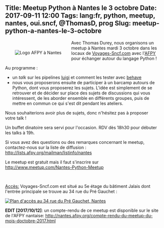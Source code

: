 Title: Meetup Python à Nantes le 3 octobre
Date: 2017-09-11 12:00
Tags: lang:fr, python, meetup, nantes, oui.sncf, @ThomasD, prog
Slug: meetup-python-a-nantes-le-3-octobre
---

<img src="images/2017/09/afpy-nantes.jpg" alt="Logo AFPY à Nantes" class="column-img">

Avec Thomas Durey, nous organisons un meetup à Nantes mardi 3 octobre dans les locaux de [Voyages-Sncf.com](https://open.voyages-sncf.com/groupe/qui-sommes-nous) avec l'[AFPY](http://nantes.afpy.org/meetup-du-mois-doctobre-2017-a-voyages-sncfcom-technologies-nantes.html) pour échanger autour du langage Python !

Au programme :

- un _talk_ sur les pipelines [luigi](https://github.com/spotify/luigi) et comment les tester avec [behave](http://pythonhosted.org/behave/)
- nous vous proposerons ensuite de participer à un barcamp autours de Python, dont vous proposerez les sujets. L'idée est simplement de se retrouver et de décider sur place des sujets de discussions qui vous intéressent, de les aborder ensemble en différents groupes, puis de mettre en commun ce qui s'est dit pendant les ateliers.

Nous souhaiterions avoir plus de sujets, donc n'hésitez pas à proposer votre talk !

Un buffet dinatoire sera servi pour l'occasion. RDV dès 18h30 pour débuter les talks à 19h.

Si vous avez des questions ou des remarques concernant le meetup, contactez-nous sur la liste de diffusion : <http://lists.afpy.org/mailman/listinfo/nantes>

Le meetup est gratuit mais il faut s'inscrire sur <http://www.meetup.com/Nantes-Python-Meetup>

<br>

<u>Accès:</u> Voyages-Sncf.com est situé au 5e étage du bâtiment Jalais dont l'entrée principale se trouve au 34 rue du Pré Gauchet :

<a href="https://www.openstreetmap.org/search?query=34%20rue%20du%20Pr%C3%A9%20Gauchet%2C%20nantes">
<img alt="Plan d'accès au 34 rue du Pré Gauchet, Nantes"
   src="https://chezsoi.org/lucas/PlanAcces_VoyagesSncfTechnologies_34rueDuPreGauchetNantes.png"
   style="max-width: 100%">
</a>

<br>

**EDIT [2017/10/12]**: un compte-rendu de ce meetup est disponible sur le site de l'AFPY nantaise:
http://nantes.afpy.org/compte-rendu-du-meetup-du-mois-doctobre-2017.html

<style>
@media screen and (min-width: 40rem) {
    .column-img {
        max-width: 40%;
        float: left;
        padding: 2rem;
    }
}
@media screen and (max-width: 40rem) {
    .column-img {
        max-width: 60%;
        margin: 0 auto;
        display: block;
    }
}
.clear-floats {
    clear: both;
}
article li {
  position: relative;
  left: 1em;
}
</style>
